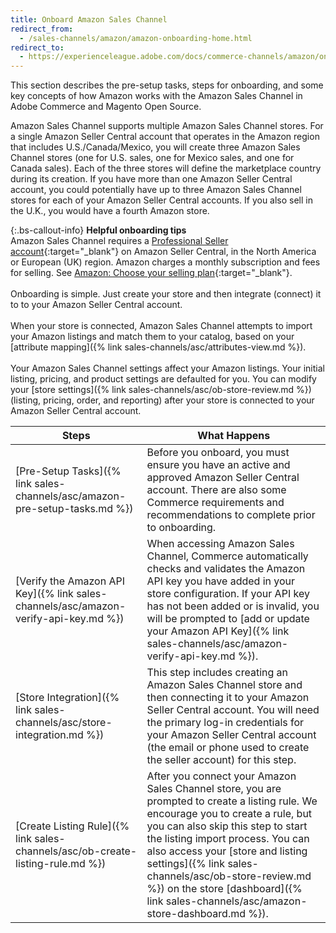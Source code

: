 ```yaml
---
title: Onboard Amazon Sales Channel
redirect_from:
  - /sales-channels/amazon/amazon-onboarding-home.html
redirect_to:
  - https://experienceleague.adobe.com/docs/commerce-channels/amazon/onboarding/amazon-onboarding-home.html
---
```


This section describes the pre-setup tasks, steps for onboarding, and some key concepts of how Amazon works with the Amazon Sales Channel in Adobe Commerce and Magento Open Source.

Amazon Sales Channel supports multiple Amazon Sales Channel stores. For a single Amazon Seller Central account that operates in the Amazon region that includes U.S./Canada/Mexico, you will create three Amazon Sales Channel stores (one for U.S. sales, one for Mexico sales, and one for Canada sales). Each of the three stores will define the marketplace country during its creation. If you have more than one Amazon Seller Central account, you could potentially have up to three Amazon Sales Channel stores for each of your Amazon Seller Central accounts. If you also sell in the U.K., you would have a fourth Amazon store.

{:.bs-callout-info}
**Helpful onboarding tips**
<br/>Amazon Sales Channel requires a [Professional Seller account][1]{:target="_blank"} on Amazon Seller Central, in the North America or European (UK) region. Amazon charges a monthly subscription and fees for selling. See [Amazon: Choose your selling plan][2]{:target="_blank"}.<br/>
<br/>Onboarding is simple. Just create your store and then integrate (connect) it to to your Amazon Seller Central account.<br/>
<br/>When your store is connected, Amazon Sales Channel attempts to import your Amazon listings and match them to your catalog, based on your [attribute mapping]({% link sales-channels/asc/attributes-view.md %}).<br/>
<br/>Your Amazon Sales Channel settings affect your Amazon listings. Your initial listing, pricing, and product settings are defaulted for you. You can modify your [store settings]({% link sales-channels/asc/ob-store-review.md %}) (listing, pricing, order, and reporting) after your store is connected to your Amazon Seller Central account.

|Steps|What Happens|
|--- |--- |
|[Pre-Setup Tasks]({% link sales-channels/asc/amazon-pre-setup-tasks.md %})|Before you onboard, you must ensure you have an active and approved Amazon Seller Central account. There are also some Commerce requirements and recommendations to complete prior to onboarding.|
|[Verify the Amazon API Key]({% link sales-channels/asc/amazon-verify-api-key.md %})|When accessing Amazon Sales Channel, Commerce automatically checks and validates the Amazon API key you have added in your store configuration. If your API key has not been added or is invalid, you will be prompted to [add or update your Amazon API Key]({% link sales-channels/asc/amazon-verify-api-key.md %}).|
|[Store Integration]({% link sales-channels/asc/store-integration.md %})|This step includes creating an Amazon Sales Channel store and then connecting it to your Amazon Seller Central account. You will need the primary log-in credentials for your Amazon Seller Central account (the email or phone used to create the seller account) for this step.|
|[Create Listing Rule]({% link sales-channels/asc/ob-create-listing-rule.md %})|After you connect your Amazon Sales Channel store, you are prompted to create a listing rule. We encourage you to create a rule, but you can also skip this step to start the listing import process. You can also access your [store and listing settings]({% link sales-channels/asc/ob-store-review.md %}) on the store [dashboard]({% link sales-channels/asc/amazon-store-dashboard.md %}).|

[1]: https://services.amazon.com/content/sell-on-amazon.htm/
[2]: https://services.amazon.com/selling/pricing.html
